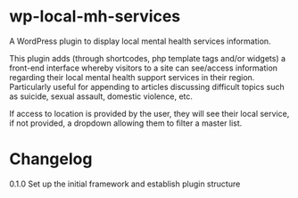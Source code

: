 # wp-local-mh-services
A WordPress plugin to display local mental health services information.

This plugin adds (through shortcodes, php template tags and/or widgets) a front-end interface whereby visitors to a site can see/access information regarding their local mental health support services in their region. Particularly useful for appending to articles discussing difficult topics such as suicide, sexual assault, domestic violence, etc.

If access to location is provided by the user, they will see their local service, if not provided, a dropdown allowing them to filter a master list. 

# Changelog
0.1.0 Set up the initial framework and establish plugin structure